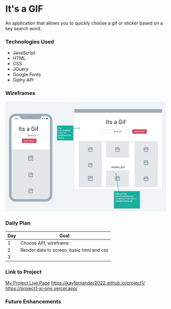 # It's a GIF

An application that allows you to quickly choose a gif or sticker based on a key search word.

### Technologies Used

- JavaScript
- HTML
- CSS
- JQuery
- Google Fonts
- Giphy API


### Wireframes



![Its a Gif layout](./wireframe.png)

### Daily Plan

|Day|Goal|
|----|----|
| 1 | Choose API, wireframe |
| 2 | Render data to screen, basic html and css |
| 3 |  |

### Link to Project
[My Project Live Page](https://kayfernander2022.github.io/project1/)
https://kayfernander2022.github.io/project1/
https://project1-xi-one.vercel.app/

### Future Enhancements
